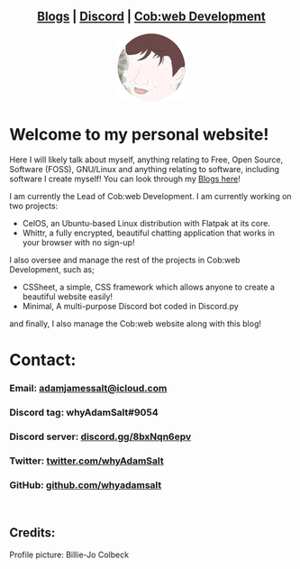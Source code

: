 <head>
    <link rel="shortcut icon" type="image/png" href="/favicon.png">
</head>

<center>
<h2>
<a href="blogs.md">Blogs</a> |
<a href="https://cob-web.xyz/discord/">Discord</a> |
<a href="https://cob-web.xyz">Cob:web Development</a>
</h2>
</center>

<center><img src="/favicon.png"></center>

# Welcome to my personal website!

Here I will likely talk about myself, anything relating to Free, Open Source, Software (FOSS), GNU/Linux and anything relating to software, including software I create myself! You can look through my [Blogs here](blogs.md)!

I am currently the Lead of Cob:web Development. I am currently working on two projects: 
- CelOS, an Ubuntu-based Linux distribution with Flatpak at its core. 
- Whittr, a fully encrypted, beautiful chatting application that works in your browser with no sign-up!

I also oversee and manage the rest of the projects in Cob:web Development, such as;
- CSSheet, a simple, CSS framework which allows anyone to create a beautiful website easily!
- Minimal, A multi-purpose Discord bot coded in Discord.py

and finally, I also manage the Cob:web website along with this blog!

# Contact:

### Email: adamjamessalt@icloud.com

### Discord tag: whyAdamSalt#9054

### Discord server: [discord.gg/8bxNqn6epv](https://discord.gg/8bxNqn6epv/)

### Twitter: [twitter.com/whyAdamSalt](https://twitter.com/whyadamsalt/)

### GitHub: [github.com/whyadamsalt](https://github.com/whyadamsalt/)

<br />

## Credits:

Profile picture: Billie-Jo Colbeck
